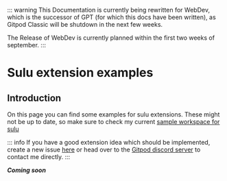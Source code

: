 ::: warning
This Documentation is currently being rewritten for WebDev, which is the successor of GPT (for which this docs have been written), as Gitpod Classic will be shutdown in the next few weeks.

The Release of WebDev is currently planned within the first two weeks of september.
:::

# Sulu extension examples

## Introduction
On this page you can find some examples for sulu extensions. These might not be up to date, so make sure to check my current [sample workspace for sulu](https://github.com/Derroylo/sulu-workspace-sample/tree/main/.devEnv/gitpod/scripts/sulu)

::: info
If you have a good extension idea which should be implemented, create a new issue [here](https://github.com/Derroylo/sulu-workspace-sample/issues) or head over to the [Gitpod discord server](https://discord.com/invite/gitpod) to contact me directly.
:::

***Coming soon***